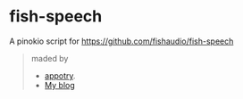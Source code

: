 # fish-speech

A pinokio script for https://github.com/fishaudio/fish-speech

> maded by 
> - [appotry](https://github.com/appotry). 
> - [My blog](https://github.com/appotry)
